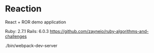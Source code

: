 # Reaction

React + ROR demo application

Ruby: 2.7.1
Rails: 6.0.3
https://github.com/zayneio/ruby-algorithms-and-challenges

./bin/webpack-dev-server